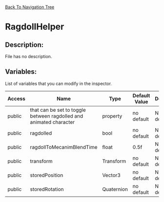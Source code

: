 [Back To Navigation Tree](https://wesleywh.github.io/githubpages/docs/navigation.html)
# RagdollHelper

## Description:
File has no description.

## Variables:
List of variables that you can modify in the inspector.

|Access|Name|Type|Default Value|Description|
|---|---|---|---|---|
|public|that can be set to toggle between ragdolled and animated character|property|no default|No description.|
|public|ragdolled|bool|no default|No description.|
|public|ragdollToMecanimBlendTime|float|0.5f|No description.|
|public|transform|Transform|no default|No description.|
|public|storedPosition|Vector3|no default|No description.|
|public|storedRotation|Quaternion|no default|No description.|
